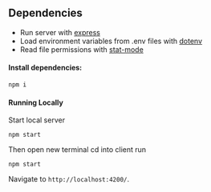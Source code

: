 

## Dependencies

- Run server with  [express](https://expressjs.com/)
- Load environment variables from .env files with [dotenv](https://github.com/motdotla/dotenv)
- Read file permissions with [stat-mode](https://github.com/TooTallNate/stat-mode)


#### Install dependencies:

```
npm i
```


#### Running Locally

Start local server

```
npm start

```
Then open new terminal cd into client
run 

`npm start` 

Navigate to `http://localhost:4200/`.